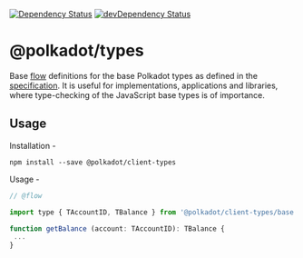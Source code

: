 [![Dependency Status](https://david-dm.org/polkadot-js/jsonrpc.svg)](https://david-dm.org/polkadot-js/jsonrpc)
[![devDependency Status](https://david-dm.org/polkadot-js/jsonrpc/dev-status.svg)](https://david-dm.org/polkadot-js/jsonrpc#info=devDependencies)

# @polkadot/types

Base [flow](https://flow.org/) definitions for the base Polkadot types as defined in the [specification](https://github.com/w3f/polkadot-spec). It is useful for implementations, applications and libraries, where type-checking of the JavaScript base types is of importance.

## Usage

Installation -

```
npm install --save @polkadot/client-types
```

Usage -

```js
// @flow

import type { TAccountID, TBalance } from '@polkadot/client-types/base';

function getBalance (account: TAccountID): TBalance {
 ...
}
```

